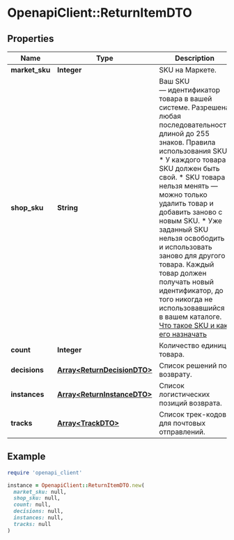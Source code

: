 # OpenapiClient::ReturnItemDTO

## Properties

| Name | Type | Description | Notes |
| ---- | ---- | ----------- | ----- |
| **market_sku** | **Integer** | SKU на Маркете. | [optional] |
| **shop_sku** | **String** | Ваш SKU — идентификатор товара в вашей системе.  Разрешена любая последовательность длиной до 255 знаков.  Правила использования SKU:  * У каждого товара SKU должен быть свой.  * SKU товара нельзя менять — можно только удалить товар и добавить заново с новым SKU.  * Уже заданный SKU нельзя освободить и использовать заново для другого товара. Каждый товар должен получать новый идентификатор, до того никогда не использовавшийся в вашем каталоге.  [Что такое SKU и как его назначать](https://yandex.ru/support/marketplace/assortment/add/index.html#fields)  |  |
| **count** | **Integer** | Количество единиц товара. |  |
| **decisions** | [**Array&lt;ReturnDecisionDTO&gt;**](ReturnDecisionDTO.md) | Список решений по возврату. | [optional] |
| **instances** | [**Array&lt;ReturnInstanceDTO&gt;**](ReturnInstanceDTO.md) | Список логистических позиций возврата. | [optional] |
| **tracks** | [**Array&lt;TrackDTO&gt;**](TrackDTO.md) | Список трек-кодов для почтовых отправлений. | [optional] |

## Example

```ruby
require 'openapi_client'

instance = OpenapiClient::ReturnItemDTO.new(
  market_sku: null,
  shop_sku: null,
  count: null,
  decisions: null,
  instances: null,
  tracks: null
)
```

